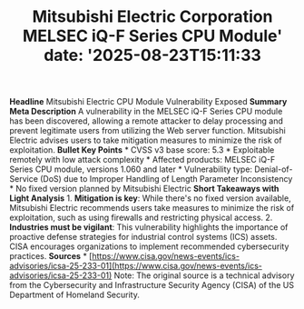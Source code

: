 ﻿---
title: "Mitsubishi Electric Corporation MELSEC iQ-F Series CPU Module'
date: '2025-08-23T15:11:33"
category: "Markets"
summary: ""
slug: "mitsubishi electric corporation melsec iqf series cpu module"
source_urls:
  - "https://www.cisa.gov/news-events/ics-advisories/icsa-25-233-01"
seo:
  title: "Mitsubishi Electric Corporation MELSEC iQ-F Series CPU Module | Hash n Hedge'
  description: '"
  keywords: ["news", "markets", "brief"]
---
**Headline** Mitsubishi Electric CPU Module Vulnerability Exposed  **Summary Meta Description** A vulnerability in the MELSEC iQ-F Series CPU module has been discovered, allowing a remote attacker to delay processing and prevent legitimate users from utilizing the Web server function. Mitsubishi Electric advises users to take mitigation measures to minimize the risk of exploitation.  **Bullet Key Points**  * CVSS v3 base score: 5.3 * Exploitable remotely with low attack complexity * Affected products: MELSEC iQ-F Series CPU module, versions 1.060 and later * Vulnerability type: Denial-of-Service (DoS) due to Improper Handling of Length Parameter Inconsistency * No fixed version planned by Mitsubishi Electric  **Short Takeaways with Light Analysis**  1. **Mitigation is key**: While there's no fixed version available, Mitsubishi Electric recommends users take measures to minimize the risk of exploitation, such as using firewalls and restricting physical access. 2. **Industries must be vigilant**: This vulnerability highlights the importance of proactive defense strategies for industrial control systems (ICS) assets. CISA encourages organizations to implement recommended cybersecurity practices.  **Sources**  * [https://www.cisa.gov/news-events/ics-advisories/icsa-25-233-01](https://www.cisa.gov/news-events/ics-advisories/icsa-25-233-01)  Note: The original source is a technical advisory from the Cybersecurity and Infrastructure Security Agency (CISA) of the US Department of Homeland Security. 
